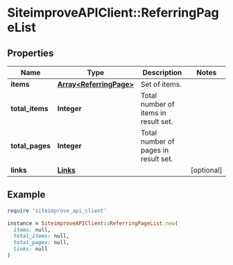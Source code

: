 # SiteimproveAPIClient::ReferringPageList

## Properties

| Name | Type | Description | Notes |
| ---- | ---- | ----------- | ----- |
| **items** | [**Array&lt;ReferringPage&gt;**](ReferringPage.md) | Set of items. |  |
| **total_items** | **Integer** | Total number of items in result set. |  |
| **total_pages** | **Integer** | Total number of pages in result set. |  |
| **links** | [**Links**](Links.md) |  | [optional] |

## Example

```ruby
require 'siteimprove_api_client'

instance = SiteimproveAPIClient::ReferringPageList.new(
  items: null,
  total_items: null,
  total_pages: null,
  links: null
)
```

